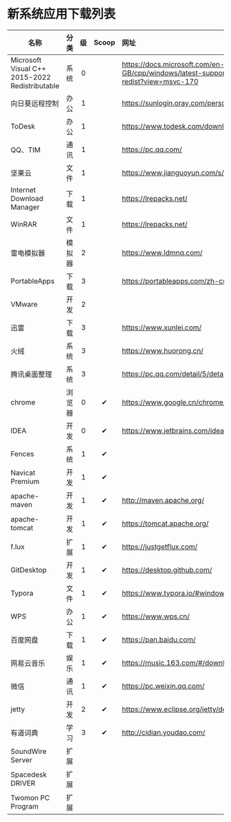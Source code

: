 # 新系统应用下载列表

| 名称                                           |  分类  |  级  | Scoop | 网址                                                         |
| ---------------------------------------------- | :----: | :--: | :---: | :----------------------------------------------------------- |
| Microsoft Visual C++ 2015-2022 Redistributable |  系统  |  0   |       | https://docs.microsoft.com/en-GB/cpp/windows/latest-supported-vc-redist?view=msvc-170 |
| 向日葵远程控制                                 |  办公  |  1   |       | https://sunlogin.oray.com/personal/                          |
| ToDesk                                         |  办公  |  1   |       | https://www.todesk.com/download.html                         |
| QQ、TIM                                        |  通讯  |  1   |       | https://pc.qq.com/                                           |
| 坚果云                                         |  文件  |  1   |       | https://www.jianguoyun.com/s/downloads                       |
| Internet Download Manager                      |  下载  |  1   |       | https://lrepacks.net/                                        |
| WinRAR                                         |  文件  |  1   |       | https://lrepacks.net/                                        |
| 雷电模拟器                                     | 模拟器 |  2   |       | https://www.ldmnq.com/                                       |
| PortableApps                                   |  下载  |  3   |       | https://portableapps.com/zh-cn                               |
| VMware                                         |  开发  |  2   |       |                                                              |
| 迅雷                                           |  下载  |  3   |       | https://www.xunlei.com/                                      |
| 火绒                                           |  系统  |  3   |       | https://www.huorong.cn/                                      |
| 腾讯桌面整理                                   |  系统  |  3   |       | https://pc.qq.com/detail/5/detail_23125.html                 |
| chrome                                         | 浏览器 |  0   |   ✔   | https://www.google.cn/chrome/                                |
| IDEA                                           |  开发  |  0   |   ✔   | https://www.jetbrains.com/idea/                              |
| Fences                                         |  系统  |  1   |   ✔   |                                                              |
| Navicat Premium                                |  开发  |  1   |   ✔   |                                                              |
| apache-maven                                   |  开发  |  1   |   ✔   | http://maven.apache.org/                                     |
| apache-tomcat                                  |  开发  |  1   |   ✔   | https://tomcat.apache.org/                                   |
| f.lux                                          |  扩展  |  1   |   ✔   | https://justgetflux.com/                                     |
| GitDesktop                                     |  开发  |  1   |   ✔   | https://desktop.github.com/                                  |
| Typora                                         |  文件  |  1   |   ✔   | https://www.typora.io/#windows                               |
| WPS                                            |  办公  |  1   |   ✔   | https://www.wps.cn/                                          |
| 百度网盘                                       |  下载  |  1   |   ✔   | https://pan.baidu.com/                                       |
| 网易云音乐                                     |  娱乐  |  1   |   ✔   | https://music.163.com/#/download                             |
| 微信                                           |  通讯  |  1   |   ✔   | https://pc.weixin.qq.com/                                    |
| jetty                                          |  开发  |  2   |   ✔   | https://www.eclipse.org/jetty/download.html                  |
| 有道词典                                       |  学习  |  3   |   ✔   | http://cidian.youdao.com/                                    |
| SoundWire Server                               |  扩展  |      |       |                                                              |
| Spacedesk DRIVER                               |  扩展  |      |       |                                                              |
| Twomon PC Program                              |  扩展  |      |       |                                                              |
